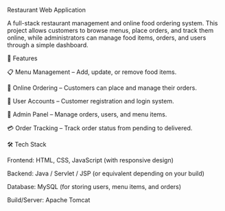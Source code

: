 Restaurant Web Application

A full-stack restaurant management and online food ordering system. This project allows customers to browse menus, place orders, and track them online, while administrators can manage food items, orders, and users through a simple dashboard.

🚀 Features

📋 Menu Management – Add, update, or remove food items.

🛒 Online Ordering – Customers can place and manage their orders.

👤 User Accounts – Customer registration and login system.

🔑 Admin Panel – Manage orders, users, and menu items.

💳 Order Tracking – Track order status from pending to delivered.

🛠️ Tech Stack

Frontend: HTML, CSS, JavaScript (with responsive design)

Backend: Java / Servlet / JSP (or equivalent depending on your build)

Database: MySQL (for storing users, menu items, and orders)

Build/Server: Apache Tomcat
